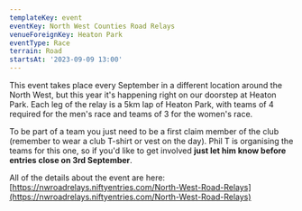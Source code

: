 ```yaml
---
templateKey: event
eventKey: North West Counties Road Relays
venueForeignKey: Heaton Park
eventType: Race
terrain: Road
startsAt: '2023-09-09 13:00'
---
```

This event takes place every September in a different location around the North West, but this year 
it's happening right on our doorstep at Heaton Park. Each leg of the relay is a 5km lap of Heaton Park, 
with teams of 4 required for the men's race and teams of 3 for the women's race.

To be part of a team you just need to be a first claim member of the club (remember to wear a club 
T-shirt or vest on the day). Phil T is organising the teams for this one, so if you'd like to get 
involved **just let him know before entries close on 3rd September**.

All of the details about the event are here: 
[https://nwroadrelays.niftyentries.com/North-West-Road-Relays](https://nwroadrelays.niftyentries.com/North-West-Road-Relays)
